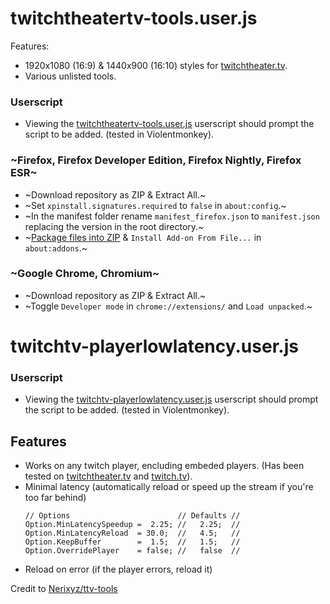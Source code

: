 # twitchtheatertv-tools.user.js

Features:

- 1920x1080 (16:9) & 1440x900 (16:10) styles for [twitchtheater.tv](https://twitchtheater.tv/).
- Various unlisted tools.

### Userscript

- Viewing the [twitchtheatertv-tools.user.js](https://github.com/DarkChilliz/twitchtheatertv-tools/raw/main/twitchtheatertv-tools.user.js) userscript should prompt the script to be added. (tested in Violentmonkey).

### ~Firefox, Firefox Developer Edition, Firefox Nightly, Firefox ESR~

- ~Download repository as ZIP & Extract All.~
- ~Set `xpinstall.signatures.required` to `false` in `about:config`.~
- ~In the manifest folder rename `manifest_firefox.json` to `manifest.json` replacing the version in the root directory.~
- ~[Package files into ZIP](https://extensionworkshop.com/documentation/publish/package-your-extension/) & `Install Add-on From File...` in `about:addons`.~

### ~Google Chrome, Chromium~

- ~Download repository as ZIP & Extract All.~
- ~Toggle `Developer mode` in `chrome://extensions/` and `Load unpacked`.~

# twitchtv-playerlowlatency.user.js <!-- ttv-tools.user.js -->

### Userscript

- Viewing the [twitchtv-playerlowlatency.user.js](https://github.com/DarkChilliz/twitchtheatertv-tools/raw/main/twitchtv-playerlowlatency.user.js) userscript should prompt the script to be added. (tested in Violentmonkey).

## Features

- Works on any twitch player, encluding embeded players. (Has been tested on [twitchtheater.tv](https://twitchtheater.tv/) and [twitch.tv](https://twitch.tv/forsen)).
- Minimal latency (automatically reload or speed up the stream if you're too far behind)
    ```
    // Options                        // Defaults //
    Option.MinLatencySpeedup =  2.25; //   2.25;  //
    Option.MinLatencyReload  = 30.0;  //   4.5;   //
    Option.KeepBuffer        =  1.5;  //   1.5;   //
    Option.OverridePlayer    = false; //   false  //
    ```
- Reload on error (if the player errors, reload it)

Credit to [Nerixyz/ttv-tools](https://github.com/Nerixyz/ttv-tools)
